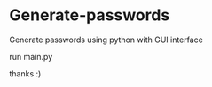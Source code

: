 # Generate-passwords
Generate passwords using  python with GUI interface  

run main.py 


thanks :)
